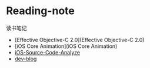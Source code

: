 # Reading-note
读书笔记

* [Effective Objective-C 2.0](Effective Objective-C 2.0) 
* [iOS Core Animation](iOS Core Animation)
* [iOS-Source-Code-Analyze](iOS-Source-Code-Analyze)
* [dev-blog](dev-blog)